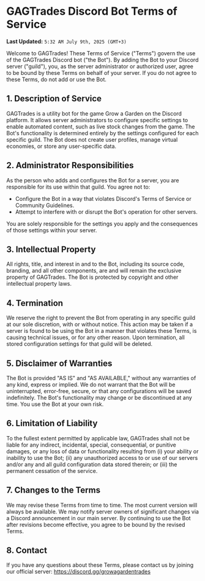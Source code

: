 # GAGTrades Discord Bot Terms of Service

**Last Updated:** `5:32 AM July 9th, 2025 (GMT+3)`

Welcome to GAGTrades! These Terms of Service ("Terms") govern the use of the GAGTrades Discord bot ("the Bot"). By adding the Bot to your Discord server ("guild"), you, as the server administrator or authorized user, agree to be bound by these Terms on behalf of your server. If you do not agree to these Terms, do not add or use the Bot.

## 1. Description of Service

GAGTrades is a utility bot for the game Grow a Garden on the Discord platform. It allows server administrators to configure specific settings to enable automated content, such as live stock changes from the game. The Bot's functionality is determined entirely by the settings configured for each specific guild. The Bot does not create user profiles, manage virtual economies, or store any user-specific data.

## 2. Administrator Responsibilities

As the person who adds and configures the Bot for a server, you are responsible for its use within that guild. You agree not to:

- Configure the Bot in a way that violates Discord's Terms of Service or Community Guidelines.
- Attempt to interfere with or disrupt the Bot's operation for other servers.

You are solely responsible for the settings you apply and the consequences of those settings within your server.

## 3. Intellectual Property

All rights, title, and interest in and to the Bot, including its source code, branding, and all other components, are and will remain the exclusive property of GAGTrades. The Bot is protected by copyright and other intellectual property laws.

## 4. Termination

We reserve the right to prevent the Bot from operating in any specific guild at our sole discretion, with or without notice. This action may be taken if a server is found to be using the Bot in a manner that violates these Terms, is causing technical issues, or for any other reason. Upon termination, all stored configuration settings for that guild will be deleted.

## 5. Disclaimer of Warranties

The Bot is provided "AS IS" and "AS AVAILABLE," without any warranties of any kind, express or implied. We do not warrant that the Bot will be uninterrupted, error-free, secure, or that any configurations will be saved indefinitely. The Bot's functionality may change or be discontinued at any time. You use the Bot at your own risk.

## 6. Limitation of Liability

To the fullest extent permitted by applicable law, GAGTrades shall not be liable for any indirect, incidental, special, consequential, or punitive damages, or any loss of data or functionality resulting from (i) your ability or inability to use the Bot; (ii) any unauthorized access to or use of our servers and/or any and all guild configuration data stored therein; or (iii) the permanent cessation of the service.

## 7. Changes to the Terms

We may revise these Terms from time to time. The most current version will always be available. We may notify server owners of significant changes via a Discord announcement in our main server. By continuing to use the Bot after revisions become effective, you agree to be bound by the revised Terms.

## 8. Contact

If you have any questions about these Terms, please contact us by joining our official server: https://discord.gg/growagardentrades
